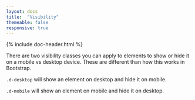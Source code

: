 ```yaml
---
layout: docs
title:  "Visibility"
themeable: false
responsive: true
---
```

{% include doc-header.html %}

There are two visibility classes you can apply to elements to show or hide it on a mobile vs desktop device. These are different than how this works in Bootstrap.

`.d-desktop` will show an element on desktop and hide it on mobile.

`.d-mobile` will show an element on mobile and hide it on desktop.
